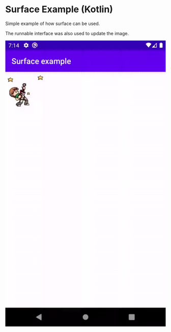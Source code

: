# Surface Example (Kotlin)

Simple example of how surface can be used.    

The runnable interface was also used to update the image.

<img src="https://raw.githubusercontent.com/PavelMaltsev20/Surface-Example/main/gif/surface_gif.gif">
